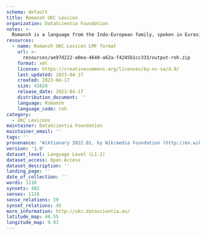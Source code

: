 ```yaml
---
schema: default
title: Romansh UKC Lexicon
organization: DataScientia Foundation
notes: >-
  Romansh is a language from the Indo-European family, spoken in Eurasia. The UKC Lexicon of Romansh is represented as a lexico-semantic network. It consists of words, word senses, synsets, as well as sense-level and synset-level relationships.
resources:
  - name: Romansh UKC Lexicon LMF format
    url: >-
      resources/ae97d222-a0ea-4640-a62a-f4245b1cc333/output-roh.zip
    format: xml
    license: https://creativecommons.org/licenses/by-nc-sa/4.0/
    last_updated: 2023-04-17
    created: 2023-04-17
    size: 41620
    release_date: 2023-04-17
    distribution_document: ''
    language: Romansh
    language_code: roh
category:
  - UKC Lexicons
maintainer: DataScientia Foundation
maintainer_email: ''
tags: ''
provenance: 'Wiktionary 2022.01. by Wikimedia Foundation (http://en.wiktionary.org); CogNet 2.1 by Khuyagbaatar Batsuren, National University of Mongolia (http://cognet.ukc.disi.unitn.it); KinDiv: Kinship Diversity 1.0 by Temuulen Khishigsuren (http://ukc.disi.unitn.it/index.php/kinship/); MorphyNet 2.0 by Gábor Bella and Khuyagbaatar Batsuren (http://ukc.disi.unitn.it/index.php/morphynet/); Antonymy 1.0 by Gábor Bella (http://ukc.datascientia.eu); Princeton WordNet 2.1 by Princeton University (https://wordnet.princeton.edu)'
version: '1.0'
dataset_level: Language Level (L1-2)
dataset_access: Open Access
dataset_description: ''
landing_page: ''
date_of_collection: ''
words: 1110
synsets: 482
senses: 1118
sense_relations: 19
synset_relations: 45
more_information: http://ukc.datascientia.eu/
latitude_map: 46.55
longitude_map: 9.93
---
```

